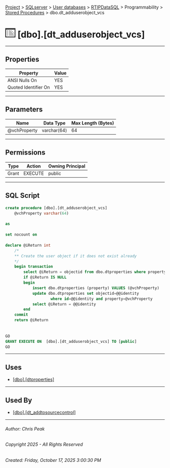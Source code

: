 #### 

[Project](../../../../../index.md) > [SQLserver](../../../../index.md) > [User databases](../../../index.md) > [RTIPDataSQL](../../index.md) > Programmability > [Stored Procedures](Stored_Procedures.md) > dbo.dt_adduserobject_vcs

# ![Stored Procedures](../../../../../Images/StoredProcedure32.png) [dbo].[dt_adduserobject_vcs]

---

## <a name="#properties"></a>Properties

| Property | Value |
|---|---|
| ANSI Nulls On | YES |
| Quoted Identifier On | YES |


---

## <a name="#parameters"></a>Parameters

| Name | Data Type | Max Length (Bytes) |
|---|---|---|
| @vchProperty | varchar(64) | 64 |


---

## <a name="#permissions"></a>Permissions

| Type | Action | Owning Principal |
|---|---|---|
| Grant | EXECUTE | public |


---

## <a name="#sqlscript"></a>SQL Script

```sql
create procedure [dbo].[dt_adduserobject_vcs]
    @vchProperty varchar(64)

as

set nocount on

declare @iReturn int
    /*
    ** Create the user object if it does not exist already
    */
    begin transaction
        select @iReturn = objectid from dbo.dtproperties where property = @vchProperty
        if @iReturn IS NULL
        begin
            insert dbo.dtproperties (property) VALUES (@vchProperty)
            update dbo.dtproperties set objectid=@@identity
                    where id=@@identity and property=@vchProperty
            select @iReturn = @@identity
        end
    commit
    return @iReturn


GO
GRANT EXECUTE ON  [dbo].[dt_adduserobject_vcs] TO [public]
GO

```


---

## <a name="#uses"></a>Uses

* [[dbo].[dtproperties]](../../Tables/dbo_dtproperties.md)


---

## <a name="#usedby"></a>Used By

* [[dbo].[dt_addtosourcecontrol]](dbo_dt_addtosourcecontrol.md)


---

###### Author:  Chris Peak

###### Copyright 2025 - All Rights Reserved

###### Created: Friday, October 17, 2025 3:00:30 PM

